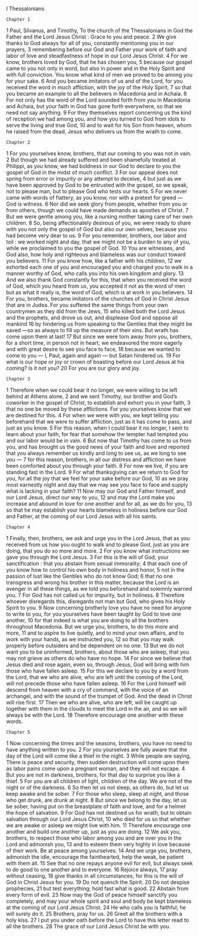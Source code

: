 I Thessalonians

	Chapter 1

1	Paul, Silvanus, and Timothy, To the church of the Thessalonians in God the Father and the Lord Jesus Christ : Grace to you and peace.
2	We give thanks to God always for all of you, constantly mentioning you in our prayers,
3	remembering before our God and Father your work of faith and labor of love and steadfastness of hope in our Lord Jesus Christ.
4	For we know, brothers loved by God, that he has chosen you,
5	because our gospel came to you not only in word, but also in power and in the Holy Spirit and with full conviction. You know what kind of men we proved to be among you for your sake.
6	And you became imitators of us and of the Lord, for you received the word in much affliction, with the joy of the Holy Spirit,
7	so that you became an example to all the believers in Macedonia and in Achaia.
8	For not only has the word of the Lord sounded forth from you in Macedonia and Achaia, but your faith in God has gone forth everywhere, so that we need not say anything.
9	For they themselves report concerning us the kind of reception we had among you, and how you turned to God from idols to serve the living and true God,
10	and to wait for his Son from heaven, whom he raised from the dead, Jesus who delivers us from the wrath to come.

	Chapter 2

1	For you yourselves know, brothers, that our coming to you was not in vain.
2	But though we had already suffered and been shamefully treated at Philippi, as you know, we had boldness in our God to declare to you the gospel of God in the midst of much conflict.
3	For our appeal does not spring from error or impurity or any attempt to deceive,
4	but just as we have been approved by God to be entrusted with the gospel, so we speak, not to please man, but to please God who tests our hearts.
5	For we never came with words of flattery, as you know, nor with a pretext for greed — God is witness.
6	Nor did we seek glory from people, whether from you or from others, though we could have made demands as apostles of Christ.
7	But we were gentle among you, like a nursing mother taking care of her own children.
8	So, being affectionately desirous of you, we were ready to share with you not only the gospel of God but also our own selves, because you had become very dear to us.
9	For you remember, brothers, our labor and toil : we worked night and day, that we might not be a burden to any of you, while we proclaimed to you the gospel of God.
10	You are witnesses, and God also, how holy and righteous and blameless was our conduct toward you believers.
11	For you know how, like a father with his children,
12	we exhorted each one of you and encouraged you and charged you to walk in a manner worthy of God, who calls you into his own kingdom and glory.
13	And we also thank God constantly for this, that when you received the word of God, which you heard from us, you accepted it not as the word of men but as what it really is, the word of God, which is at work in you believers.
14	For you, brothers, became imitators of the churches of God in Christ Jesus that are in Judea. For you suffered the same things from your own countrymen as they did from the Jews,
15	who killed both the Lord Jesus and the prophets, and drove us out, and displease God and oppose all mankind
16	by hindering us from speaking to the Gentiles that they might be saved —so as always to fill up the measure of their sins. But wrath has come upon them at last!
17	But since we were torn away from you, brothers, for a short time, in person not in heart, we endeavored the more eagerly and with great desire to see you face to face,
18	because we wanted to come to you — I, Paul, again and again — but Satan hindered us.
19	For what is our hope or joy or crown of boasting before our Lord Jesus at his coming? Is it not you?
20	For you are our glory and joy.

	Chapter 3

1	Therefore when we could bear it no longer, we were willing to be left behind at Athens alone,
2	and we sent Timothy, our brother and God’s coworker in the gospel of Christ, to establish and exhort you in your faith,
3	that no one be moved by these afflictions. For you yourselves know that we are destined for this.
4	For when we were with you, we kept telling you beforehand that we were to suffer affliction, just as it has come to pass, and just as you know.
5	For this reason, when I could bear it no longer, I sent to learn about your faith, for fear that somehow the tempter had tempted you and our labor would be in vain.
6	But now that Timothy has come to us from you, and has brought us the good news of your faith and love and reported that you always remember us kindly and long to see us, as we long to see you —
7	for this reason, brothers, in all our distress and affliction we have been comforted about you through your faith.
8	For now we live, if you are standing fast in the Lord.
9	For what thanksgiving can we return to God for you, for all the joy that we feel for your sake before our God,
10	as we pray most earnestly night and day that we may see you face to face and supply what is lacking in your faith?
11	Now may our God and Father himself, and our Lord Jesus, direct our way to you,
12	and may the Lord make you increase and abound in love for one another and for all, as we do for you,
13	so that he may establish your hearts blameless in holiness before our God and Father, at the coming of our Lord Jesus with all his saints.

	Chapter 4

1	Finally, then, brothers, we ask and urge you in the Lord Jesus, that as you received from us how you ought to walk and to please God, just as you are doing, that you do so more and more.
2	For you know what instructions we gave you through the Lord Jesus.
3	For this is the will of God, your sanctification : that you abstain from sexual immorality;
4	that each one of you know how to control his own body in holiness and honor,
5	not in the passion of lust like the Gentiles who do not know God;
6	that no one transgress and wrong his brother in this matter, because the Lord is an avenger in all these things, as we told you beforehand and solemnly warned you.
7	For God has not called us for impurity, but in holiness.
8	Therefore whoever disregards this, disregards not man but God, who gives his Holy Spirit to you.
9	Now concerning brotherly love you have no need for anyone to write to you, for you yourselves have been taught by God to love one another,
10	for that indeed is what you are doing to all the brothers throughout Macedonia. But we urge you, brothers, to do this more and more,
11	and to aspire to live quietly, and to mind your own affairs, and to work with your hands, as we instructed you,
12	so that you may walk properly before outsiders and be dependent on no one.
13	But we do not want you to be uninformed, brothers, about those who are asleep, that you may not grieve as others do who have no hope.
14	For since we believe that Jesus died and rose again, even so, through Jesus, God will bring with him those who have fallen asleep.
15	For this we declare to you by a word from the Lord, that we who are alive, who are left until the coming of the Lord, will not precede those who have fallen asleep.
16	For the Lord himself will descend from heaven with a cry of command, with the voice of an archangel, and with the sound of the trumpet of God. And the dead in Christ will rise first.
17	Then we who are alive, who are left, will be caught up together with them in the clouds to meet the Lord in the air, and so we will always be with the Lord.
18	Therefore encourage one another with these words.

	Chapter 5

1	Now concerning the times and the seasons, brothers, you have no need to have anything written to you.
2	For you yourselves are fully aware that the day of the Lord will come like a thief in the night.
3	While people are saying, There is peace and security, then sudden destruction will come upon them as labor pains come upon a pregnant woman, and they will not escape.
4	But you are not in darkness, brothers, for that day to surprise you like a thief.
5	For you are all children of light, children of the day. We are not of the night or of the darkness.
6	So then let us not sleep, as others do, but let us keep awake and be sober.
7	For those who sleep, sleep at night, and those who get drunk, are drunk at night.
8	But since we belong to the day, let us be sober, having put on the breastplate of faith and love, and for a helmet the hope of salvation.
9	For God has not destined us for wrath, but to obtain salvation through our Lord Jesus Christ,
10	who died for us so that whether we are awake or asleep we might live with him.
11	Therefore encourage one another and build one another up, just as you are doing.
12	We ask you, brothers, to respect those who labor among you and are over you in the Lord and admonish you,
13	and to esteem them very highly in love because of their work. Be at peace among yourselves.
14	And we urge you, brothers, admonish the idle, encourage the fainthearted, help the weak, be patient with them all.
15	See that no one repays anyone evil for evil, but always seek to do good to one another and to everyone.
16	Rejoice always,
17	pray without ceasing,
18	give thanks in all circumstances; for this is the will of God in Christ Jesus for you.
19	Do not quench the Spirit.
20	Do not despise prophecies,
21	but test everything; hold fast what is good.
22	Abstain from every form of evil.
23	Now may the God of peace himself sanctify you completely, and may your whole spirit and soul and body be kept blameless at the coming of our Lord Jesus Christ.
24	He who calls you is faithful; he will surely do it.
25	Brothers, pray for us.
26	Greet all the brothers with a holy kiss.
27	I put you under oath before the Lord to have this letter read to all the brothers.
28	The grace of our Lord Jesus Christ be with you.

